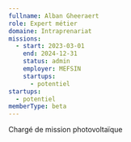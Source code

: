 ```yaml
---
fullname: Alban Gheeraert
role: Expert métier
domaine: Intraprenariat
missions:
  - start: 2023-03-01
    end: 2024-12-31
    status: admin
    employer: MEFSIN
    startups:
      - potentiel
startups:
  - potentiel
memberType: beta
---
```

Chargé de mission photovoltaïque